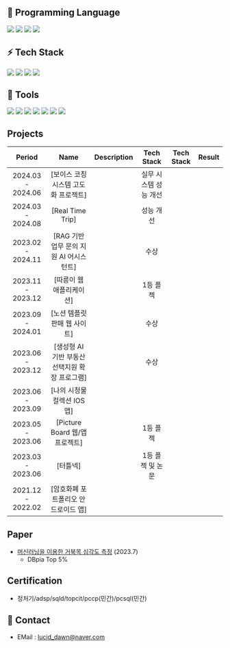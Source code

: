 🔨 Programming Language
- 
<a href="" target="_blank"><img src="https://img.shields.io/badge/Python-3776AB?style=flat-square&logo=Python&logoColor=white"/></a>
<a href="" target="_blank"><img src="https://img.shields.io/badge/java-%23ED8B00.svg?style=flat-square&logo=java&logoColor=white"/></a>
<a href="" target="_blank"><img src="https://img.shields.io/badge/C-A8B9CC?style=flat-square&logo=C&logoColor=white"/></a>
<a href="" target="_blank"><img src="https://img.shields.io/badge/C++-00599C?style=flat-square&logo=C%2B%2B&logoColor=white"/></a>

⚡ Tech Stack
-
<a href="" target="_blank"><img src="https://img.shields.io/badge/Android-3DDC84?style=flat-square&logo=Android&logoColor=white"/></a>
<img src="https://img.shields.io/badge/Spring-6DB33F?style=flat-square&logo=Spring&logoColor=white"/>
<img src="https://img.shields.io/badge/mysql-4479A1?style=flat-square&logo=mysql&logoColor=white"> 
<img src="https://img.shields.io/badge/mariaDB-003545?style=flat-square&logo=mariaDB&logoColor=white"> 

🔧 Tools
- 
<a href="" target="_blank"><img src="https://img.shields.io/badge/git-%23F05033.svg?style=flat-square&logo=git&logoColor=white"/></a>
<a href="" target="_blank"><img src="https://img.shields.io/badge/github-%23121011.svg?style=flat-square&logo=github&logoColor=white"/></a>
<a href="" target="_blank"><img src="https://img.shields.io/badge/Slack-4A154B?style=flat-square&logo=slack&logoColor=white"/></a>
<a href="" target="_blank"><img src="https://img.shields.io/badge/Notion-%23000000.svg?style=flat-square&logo=notion&logoColor=white"/></a>
<a href="" target="_blank"><img src="https://img.shields.io/badge/Visual%20Studio%20Code-0078d7.svg?style=flat-square&logo=visual-studio-code&logoColor=white"/></a>
<a href="" target="_blank"><img src="https://img.shields.io/badge/Visual%20Studio-5C2D91.svg?style=flat-square&logo=visual-studio&logoColor=white"/></a>
<a href="" target="_blank"><img src="https://img.shields.io/badge/IntelliJIDEA-000000.svg?style=flat-square&logo=intellij-idea&logoColor=white"/></a>

## Projects

|   **Period**   |   **Name**   | **Description** |        **Tech Stack**        |        **Tech Stack**        |    **Result**    |
|:--------------:|:-------------:|:---------------:|:----------------------------:|:----------------------------:|:---------------------:|
| 2024.03 - 2024.06 | [보이스 코칭 시스템 고도화 프로젝트] | | 실무 시스템 성능 개선 |
| 2024.03 - 2024.08 | [Real Time Trip] |  | 성능 개선 |
| 2023.02 - 2024.11 | [RAG 기반 업무 문의 지원 AI 어시스턴트] | | 수상 |
| 2023.11 - 2023.12 | [따릉이 웹 애플리케이션] | | 1등 플젝 |
| 2023.09 - 2024.01 | [노션 템플릿 판매 웹 사이트] | | 수상 |
| 2023.06 - 2023.12 | [생성형 AI 기반 부동산 선택지원 확장 프로그램] | | 수상 |
| 2023.06 - 2023.09 | [나의 시청물 컬렉션 IOS 앱] | | |
| 2023.05 - 2023.06 | [Picture Board 웹/앱 프로젝트] | | 1등 플젝 |
| 2023.03 - 2023.06 | [터틀넥] | | 1등 플젝 및 논문 |
| 2021.12 - 2022.02 | [암호화폐 포트폴리오 안드로이드 앱] | | |

## Paper
- [머신러닝을 이용한 거북목 심각도 측정](https://www.dbpia.co.kr/journal/articleDetail?nodeId=NODE11485037) (2023.7)
  - DBpia Top 5%

## Certification
- 정처기/adsp/sqld/topcit/pccp(민간)/pcsql(민간)
  
💬 Contact
- 
- EMail : <lucid_dawn@naver.com>


<!--
**bbang-jun/bbang-jun** is a ✨ _special_ ✨ repository because its `README.md` (this file) appears on your GitHub profile.
Here are some ideas to get you started:
- 🔭 I’m currently working on ...
- 🌱 I’m currently learning ...
- 👯 I’m looking to collaborate on ...
- 🤔 I’m looking for help with ...
- 💬 Ask me about ...
- 📫 How to reach me: ...
- 😄 Pronouns: ...
- ⚡ Fun fact: ...
-->
